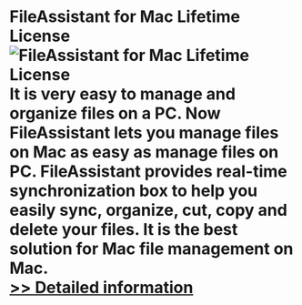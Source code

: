 # FileAssistant for Mac Lifetime License<br />![FileAssistant for Mac Lifetime License](https://mycommerce.akamaized.net/api/pimages/P300915452/BIG/300915452.PNG)<br />It is very easy to manage and organize files on a PC. Now FileAssistant lets you manage files on Mac as easy as manage files on PC. FileAssistant provides real-time synchronization box to help you easily sync, organize, cut, copy and delete your files. It is the best solution for Mac file management on Mac.<br />[>> Detailed information](https://secure.shareit.com/shareit/product.html?productid=300915452&affiliateid=200057808)